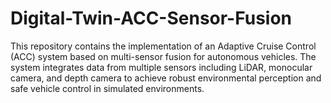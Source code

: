 # Digital-Twin-ACC-Sensor-Fusion
This repository contains the implementation of an Adaptive Cruise Control (ACC) system based on multi-sensor fusion for autonomous vehicles. The system integrates data from multiple sensors including LiDAR, monocular camera, and depth camera to achieve robust environmental perception and safe vehicle control in simulated environments.
